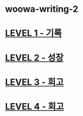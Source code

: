 # woowa-writing-2

# [LEVEL 1 - 기록](https://github.com/jjj0611/woowa-writing-2/blob/jjj0611/level1-기록.md)

# [LEVEL 2 - 성장](https://github.com/jjj0611/woowa-writing-2/blob/jjj0611/level2-성장.md)

# [LEVEL 3 - 회고](https://github.com/jjj0611/woowa-writing-2/blob/jjj0611/level3-회고.md)

# [LEVEL 4 - 회고](https://github.com/jjj0611/woowa-writing-2/blob/jjj0611/level4-시작.md)